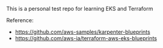 This is a personal test repo for learning EKS and Terraform

Reference:
* https://github.com/aws-samples/karpenter-blueprints
* https://github.com/aws-ia/terraform-aws-eks-blueprints